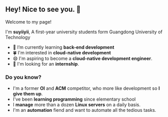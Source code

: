 ## Hey! Nice to see you. 👋

Welcome to my page! 

I'm **suyiiyii**, A first-year university students form Guangdong University of Technology

- 🌱 I’m currently learning **back-end development**
- 🍀 I'm interested in **cloud-native development**
- 😄 I'm aspiring to become a **cloud-native development engineer**.
- 🤔 I'm looking for an **internship**.

### Do you know?

- I'm a former **OI** and **ACM** competitor, who more like development so **I give them up**.
- I've been **learning programming** since elementary school
- I **manage** more than a dozen **Linux servers** on a daily basis.
- I'm an **automation** fiend and want to automate all the tedious tasks.

<!--
**suyiiyii/suyiiyii** is a ✨ _special_ ✨ repository because its `README.md` (this file) appears on your GitHub profile.

Here are some ideas to get you started:

- 🔭 I’m currently working on ...
- 🌱 I’m currently learning ...
- 👯 I’m looking to collaborate on ...
- 🤔 I’m looking for help with ...
- 💬 Ask me about ...
- 📫 How to reach me: ...
- 😄 Pronouns: ...
- ⚡ Fun fact: ...
  -->
